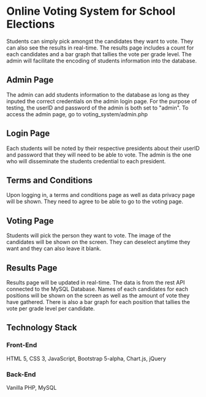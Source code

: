 # Online Voting System for School Elections

Students can simply pick amongst the candidates they want to vote. They can also see the results in real-time. The results page includes a count for each candidates and a bar graph that tallies the vote per grade level. The admin will facilitate the encoding of students information into the database. 

## Admin Page

The admin can add students information to the database as long as they inputed the correct credentials on the admin login page. For the purpose of testing, the userID and password of the admin is both set to "admin". To access the admin page, go to voting_system/admin.php

## Login Page

Each students will be noted by their respective presidents about their userID and password that they will need to be able to vote. The admin is the one who will disseminate the students credential to each president.

## Terms and Conditions

Upon logging in, a terms and conditions page as well as data privacy page will be shown. They need to agree to be able to go to the voting page.

## Voting Page

Students will pick the person they want to vote. The image of the candidates will be shown on the screen. They can deselect anytime they want and they can also leave it blank.

## Results Page

Results page will be updated in real-time. The data is from the rest API connected to the MySQL Database. Names of each candidates for each positions will be shown on the screen as well as the amount of vote they have gathered. There is also a bar graph for each position that tallies the vote per grade level per candidate. 

## Technology Stack

### Front-End
HTML 5, CSS 3, JavaScript, Bootstrap 5-alpha, Chart.js, jQuery

### Back-End
Vanilla PHP, MySQL